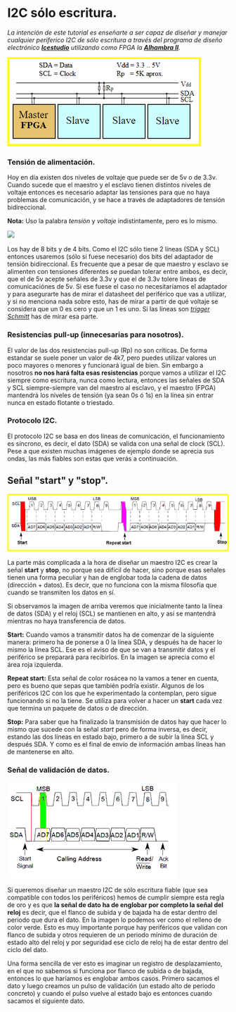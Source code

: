 # I2C sólo escritura.

*La intención de este tutorial es enseñarte a ser capaz de diseñar y manejar cualquier periferico I2C de sólo escritura a través del programa de diseño electrónico [**Icestudio**](https://github.com/FPGAwars/icestudio) utilizando como FPGA la [**Alhambra II**](https://alhambrabits.com/alhambra/).*

![](https://github.com/Democrito/I2C_only_write/blob/master/IMG/croquis_general_i2c.PNG)

### Tensión de alimentación.

Hoy en día existen dos niveles de voltaje que puede ser de 5v o de 3.3v. Cuando sucede que el maestro y el esclavo tienen distintos niveles de voltaje entonces es necesario adaptar las tensiones para que no haya problemas de comunicación, y se hace a través de adaptadores de tensión bidireccional.

**Nota:** Uso la palabra *tensión* y *voltaje* indistintamente, pero es lo mismo.

![](https://github.com/Democrito/I2C_only_write/blob/master/IMG/adaptador_de_niveles_de_tensi%C3%B3n_33_5.PNG)

Los hay de 8 bits y de 4 bits. Como el I2C sólo tiene 2 líneas (SDA y SCL) entonces usaremos (sólo si fuese necesario) dos bits del adaptador de tensión bidireccional. Es frecuente que a pesar de que maestro y esclavo se alimenten con tensiones diferentes se puedan tolerar entre ambos, es decir, que el de 5v acepte señales de 3.3v y que el de 3.3v tolere líneas de comunicaciónes de 5v. Si ese fuese el caso no necesitaríamos el adaptador y para asegurarte has de mirar el datasheet del periférico que vas a utilizar, y si no menciona nada sobre esto, has de mirar a partir de qué voltaje se considera que un 0 es cero y que un 1 es uno. Si las líneas son [*trigger Schmitt*](https://es.wikipedia.org/wiki/Disparador_Schmitt) has de mirar esa parte.

### Resistencias pull-up (innecesarias para nosotros).

El valor de las dos resistencias pull-up (Rp) no son críticas. De forma estandar se suele poner un valor de 4k7, pero puedes utilizar valores un poco mayores o menores y funcionará igual de bien. Sin embargo a nosotros **no nos hará falta esas resistencias** porque vamos a utilizar el I2C siempre como escritura, nunca como lectura, entonces las señales de SDA y SCL siempre-siempre van del maestro al esclavo, y el maestro (FPGA) mantendrá los niveles de tensión (ya sean 0s ó 1s) en la línea sin entrar nunca en estado flotante o triestado.

### Protocolo I2C.

El protocolo I2C se basa en dos líneas de comunicación, el funcionamiento es síncrono, es decir, el dato (SDA) se valida con una señal de clock (SCL). Pese a que existen muchas imágenes de ejemplo donde se aprecia sus ondas, las más fiables son estas que verás a continuación.

## Señal "start" y "stop".

![](https://github.com/Democrito/I2C_only_write/blob/master/IMG/start_stop.PNG)

La parte más complicada a la hora de diseñar un maestro I2C es crear la señal **start** y **stop**, no porque sea difícil de hacer, sino porque esas señales tienen una forma peculiar y han de englobar toda la cadena de datos (dirección + datos). Es decir, que no funciona con la misma filosofía que cuando se transmiten los datos en sí.

Si observamos la imagen de arriba veremos que inicialmente tanto la línea de datos (SDA) y el reloj (SCL) se mantienen en alto, y así se mantendrá mientras no haya transferencia de datos.

**Start:** Cuando vamos a transmitir datos ha de comenzar de la siguiente manera: primero ha de ponerse a 0 la línea SDA, y después ha de hacer lo mismo la línea SCL. Ese es el aviso de que se van a transmitir datos y el periférico se preparará para recibirlos. En la imagen se aprecia como el área roja izquierda.

**Repeat start:** Esta señal de color rosácea no la vamos a tener en cuenta, pero es bueno que sepas que también podría existir. Algunos de los periféricos I2C con los que he experimentado la contemplan, pero sigue funcionando si no la tiene. Se utiliza para volver a hacer un **start** cada vez que termina un paquete de datos o de dirección.

**Stop:** Para saber que ha finalizado la transmisión de datos hay que hacer lo mismo que sucede con la señal *start* pero de forma inversa, es decir, estando las dos líneas en estado bajo, primero a de subir la línea SCL y después SDA. Y como es el final de envío de información ambas líneas han de mantenerse en alto. 

### Señal de validación de datos.

![](https://github.com/Democrito/I2C_only_write/blob/master/IMG/validacion_del_dato.PNG)

Si queremos diseñar un maestro I2C de sólo escritura fiable (que sea compatible con todos los periféricos) hemos de cumplir siempre esta regla de oro y es que **la señal de dato ha de englobar por completo la señal del reloj** es decir, que el flanco de subida y de bajada ha de estar dentro del periodo que dura el dato. En la imagen lo podemos ver como el relleno de color verde. Esto es muy importante porque hay periféricos que validan con flanco de subida y otros requieren de un periodo mínimo de duración de estado alto del reloj y por seguridad ese ciclo de reloj ha de estar dentro del ciclo del dato.

Una forma sencilla de ver esto es imaginar un registro de desplazamiento, en el que no sabemos si funciona por flanco de subida o de bajada, entonces lo que haríamos es englobar ambos casos. Primero sacamos el dato y luego creamos un pulso de validación (un estado alto de periodo concreto) y cuando el pulso vuelve al estado bajo es entonces cuando sacamos el siguiente dato.

